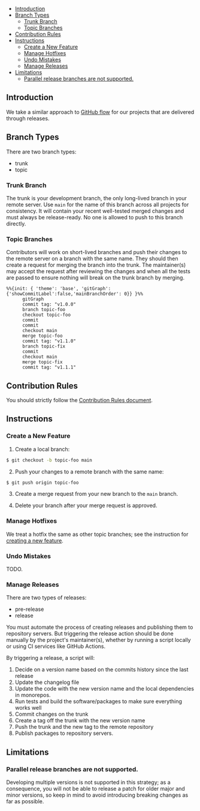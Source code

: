- [Introduction](#introduction)
- [Branch Types](#branch-types)
  - [Trunk Branch](#trunk-branch)
  - [Topic Branches](#topic-branches)
- [Contribution Rules](#contribution-rules)
- [Instructions](#instructions)
  - [Create a New Feature](#create-a-new-feature)
  - [Manage Hotfixes](#manage-hotfixes)
  - [Undo Mistakes](#undo-mistakes)
  - [Manage Releases](#manage-releases)
- [Limitations](#limitations)
  - [Parallel release branches are not supported.](#parallel-release-branches-are-not-supported)

## Introduction
We take a similar approach to [GitHub flow](https://githubflow.github.io/) for our projects that are delivered through releases.

## Branch Types
There are two branch types:
- trunk
- topic

### Trunk Branch
The trunk is your development branch, the only long-lived branch in your remote server. Use `main` for the name of this branch across all projects for consistency. It will contain your recent well-tested merged changes and must always be release-ready. No one is allowed to push to this branch directly.

### Topic Branches
Contributors will work on short-lived branches and push their changes to the remote server on a branch with the same name. They should then create a request for merging the branch into the trunk. The maintainer(s) may accept the request after reviewing the changes and when all the tests are passed to ensure nothing will break on the trunk branch by merging.

```mermaid
%%{init: { 'theme': 'base', 'gitGraph': {'showCommitLabel':false,'mainBranchOrder': 0}} }%%
      gitGraph
      commit tag: "v1.0.0"
      branch topic-foo
      checkout topic-foo
      commit
      commit
      checkout main
      merge topic-foo
      commit tag: "v1.1.0"
      branch topic-fix
      commit
      checkout main
      merge topic-fix
      commit tag: "v1.1.1"
```

## Contribution Rules
You should strictly follow the [Contribution Rules document](/contribution-rules.md). 

## Instructions

### Create a New Feature
1. Create a local branch:
```bash
$ git checkout -b topic-foo main
```

2. Push your changes to a remote branch with the same name:
```bash
$ git push origin topic-foo
```

3. Create a merge request from your new branch to the `main` branch.

4. Delete your branch after your merge request is approved.

### Manage Hotfixes
We treat a hotfix the same as other topic branches; see the instruction for [creating a new feature](#create-a-new-feature).

### Undo Mistakes
TODO.

### Manage Releases 
There are two types of releases:
- pre-release
- release 

You must automate the process of creating releases and publishing them to repository servers. But triggering the release action should be done manually by the project's maintainer(s), whether by running a script locally or using CI services like GitHub Actions. 

By triggering a release, a script will:
1. Decide on a version name based on the commits history since the last release
2. Update the changelog file
3. Update the code with the new version name and the local dependencies in monorepos.
4. Run tests and build the software/packages to make sure everything works well
5. Commit changes on the trunk 
6. Create a tag off the trunk with the new version name
7. Push the trunk and the new tag to the remote repository 
8. Publish packages to repository servers.

## Limitations

### Parallel release branches are not supported.
Developing multiple versions is not supported in this strategy; as a consequence, you will not be able to release a patch for older major and minor versions, so keep in mind to avoid introducing breaking changes as far as possible.
